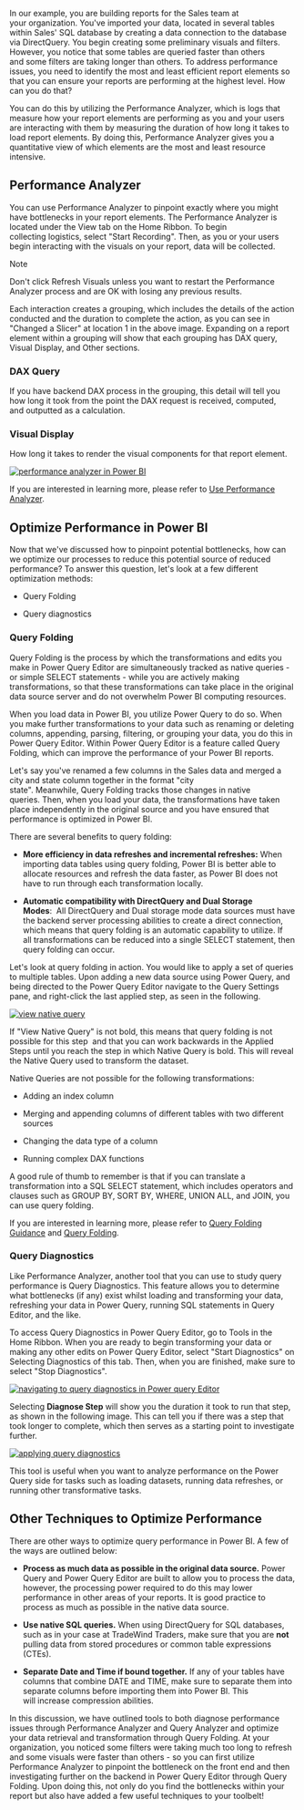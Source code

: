 In our example, you are building reports for the Sales team at
your organization. You've imported your data, located in several tables
within Sales' SQL database by creating a data connection to the database
via DirectQuery. You begin creating some preliminary visuals and
filters. However, you notice that some tables are queried faster than
others and some filters are taking longer than others. To address
performance issues, you need to identify the most and least efficient
report elements so that you can ensure your reports are performing at
the highest level. How can you do that? 

You can do this by utilizing the Performance Analyzer, which is
logs that measure how your report elements are performing as
you and your users are interacting with them by measuring the duration
of how long it takes to load report elements. By doing this, Performance
Analyzer gives you a quantitative view of which elements are the most
and least resource intensive. 

## Performance Analyzer 

You can use Performance Analyzer to pinpoint exactly where you might
have bottlenecks in your report elements. The Performance Analyzer is
located under the View tab on the Home Ribbon. To begin
collecting logistics, select "Start Recording". Then, as you or your
users begin interacting with the visuals on your report, data will be
collected.

> [!NOTE]
> Don't click Refresh Visuals unless you want to restart the
Performance Analyzer process and are OK with losing any previous
results.

Each interaction creates a grouping, which includes the details of the
action conducted and the duration to complete the action, as you can see
in "Changed a Slicer" at location 1 in the above image. Expanding on a
report element within a grouping will show that each grouping has DAX
query, Visual Display, and Other sections.  

### DAX Query

If you have backend DAX process in the grouping, this detail will tell
you how long it took from the point the DAX request is received,
computed, and outputted as a calculation.  

### Visual Display

How long it takes to render the visual components for that report
element.  

[![performance analyzer in Power BI](../media/8-performance-analyzer-ssm.png)](../media/8-performance-analyzer-ssm.png#lightbox)

If you are interested in learning more, please refer to [Use Performance Analyzer](https://docs.microsoft.com/power-bi/create-reports/desktop-performance-analyzer /?azure-portal=true).

## Optimize Performance in Power BI 

Now that we've discussed how to pinpoint potential bottlenecks, how can
we optimize our processes to reduce this potential source of reduced
performance? To answer this question, let's look at a few different
optimization methods:

-   Query Folding

-   Query diagnostics

### Query Folding 

Query Folding is the process by which the transformations and edits you
make in Power Query Editor are simultaneously tracked as native queries - or simple SELECT statements - while you are actively making
transformations, so that these transformations can take place in the
original data source server and do not overwhelm Power BI computing
resources.  

When you load data in Power BI, you utilize Power Query to do so. When
you make further transformations to your data such as renaming or
deleting columns, appending, parsing, filtering, or grouping your
data, you do this in Power Query Editor. Within Power Query Editor is a
feature called Query Folding, which can improve the performance of your
Power BI reports.  

Let's say you've renamed a few columns in the Sales data and merged a
city and state column together in the format "city
state". Meanwhile, Query Folding tracks those changes in native
queries. Then, when you load your data, the transformations have taken
place independently in the original source and you have ensured that
performance is optimized in Power BI.  

There are several benefits to query folding:  

-   **More efficiency in data refreshes and incremental
    refreshes:** When importing data tables using query folding,
    Power BI is better able to allocate resources and refresh the data
    faster, as Power BI does not have to run through each
    transformation locally.  

-   **Automatic compatibility with DirectQuery and Dual Storage
    Modes**:  All DirectQuery and Dual storage mode data sources must
    have the backend server processing abilities to create a direct
    connection, which means that query folding is an automatic
    capability to utilize. If all transformations can be reduced into
    a single SELECT statement, then query folding can occur.  

Let's look at query folding in action. You would like to apply a set of
queries to multiple tables. Upon adding a new data source using Power
Query, and being directed to the Power Query Editor navigate to the
Query Settings pane, and right-click the last applied step, as seen in
the following.  

[![view native query](../media/8-view-native-query-ss.png)](../media/8-view-native-query-ss.png#lightbox)

If "View Native Query" is not bold, this means that query folding is not
possible for this step  and that you can work backwards in the Applied
Steps until you reach the step in which Native Query is bold. This
will reveal the Native Query used to transform the dataset.  

Native Queries are not possible for the following transformations:  

-   Adding an index column  

-   Merging and appending columns of different tables with two different sources 

-   Changing the data type of a column 

-   Running complex DAX functions 

A good rule of thumb to remember is that if you can translate a
transformation into a SQL SELECT statement, which includes operators and
clauses such as GROUP BY, SORT BY, WHERE, UNION ALL, and JOIN, you can
use query folding.  

If you are interested in learning more, please refer to [Query Folding Guidance](https://docs.microsoft.com/power-bi/guidance/power-query-folding/?azure-portal=true) and [Query Folding](https://docs.microsoft.com/power-query/power-query-folding/?azure-portal=true).  

### Query Diagnostics  

Like Performance Analyzer, another tool that you can use to study query
performance is Query Diagnostics. This feature allows you to determine
what bottlenecks (if any) exist whilst loading and transforming your
data, refreshing your data in Power Query, running SQL statements in
Query Editor, and the like.  

To access Query Diagnostics in Power Query Editor, go to Tools in the
Home Ribbon. When you are ready to begin transforming your data or
making any other edits on Power Query Editor, select "Start Diagnostics"
on Selecting Diagnostics of this tab. Then, when you are finished, make
sure to select "Stop Diagnostics".  

[![navigating to query diagnostics in Power query Editor](../media/8-navigating-query-diagnostics-ss.png)](../media/8-navigating-query-diagnostics-ss.png#lightbox)

Selecting **Diagnose Step** will show you the duration it took to run
that step, as shown in the following image. This can tell you if there
was a step that took longer to complete, which then serves as a starting
point to investigate further.  

[![applying query diagnostics](../media/8-applying-query-diagnostics-ss.png)](../media/8-applying-query-diagnostics-ss.png#lightbox)

This tool is useful when you want to analyze performance on
the Power Query side for tasks such as loading datasets, running data
refreshes, or running other transformative tasks. 

## Other Techniques to Optimize Performance  

There are other ways to optimize query performance in Power BI. A few of
the ways are outlined below:  

-   **Process as much data as possible in the original data
    source.** Power Query and Power Query Editor are built to allow
    you to process the data, however, the processing power required to
    do this may lower performance in other areas of your reports. It
    is good practice to process as much as possible in the
    native data source.  

-   **Use native SQL queries.** When using DirectQuery for SQL
    databases, such as in your case at TradeWind Traders, make sure
    that you are **not** pulling data from stored procedures or common
    table expressions (CTEs).  

-   **Separate Date and Time if bound together.** If any of your tables
    have columns that combine DATE and TIME, make sure to separate
    them into separate columns before importing them into Power
    BI. This will increase compression abilities.  

In this discussion, we have outlined tools to both diagnose performance
issues through Performance Analyzer and Query Analyzer and optimize your
data retrieval and transformation through Query Folding. At your
organization, you noticed some filters were taking much too long to
refresh and some visuals were faster than others - so you can first
utilize Performance Analyzer to pinpoint the bottleneck on the front
end and then investigating further on the backend in Power Query Editor
through Query Folding. Upon doing this, not only do you find the
bottlenecks within your report but also have added a few useful
techniques to your toolbelt!  
